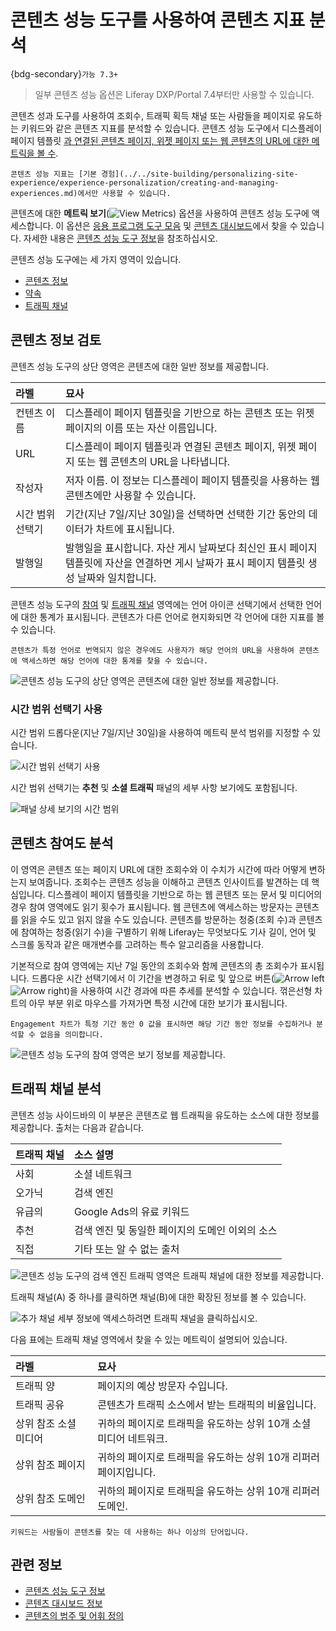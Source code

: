 # 콘텐츠 성능 도구를 사용하여 콘텐츠 지표 분석

{bdg-secondary}`가능 7.3+`

> 일부 콘텐츠 성능 옵션은 Liferay DXP/Portal 7.4부터만 사용할 수 있습니다.

콘텐츠 성과 도구를 사용하여 조회수, 트래픽 획득 채널 또는 사람들을 페이지로 유도하는 키워드와 같은 콘텐츠 지표를 분석할 수 있습니다. 콘텐츠 성능 도구에서 디스플레이 페이지 템플릿 [과 연결된 콘텐츠 페이지, 위젯 페이지 또는 웹 콘텐츠의 URL에 대한 메트릭을 볼 수](../../site-building/displaying-content/using-display-page-templates/publishing-content-with-display-pages.md).

```{important}
콘텐츠 성능 지표는 [기본 경험](../../site-building/personalizing-site-experience/experience-personalization/creating-and-managing-experiences.md)에서만 사용할 수 있습니다.
```

콘텐츠에 대한 **메트릭 보기**(![View Metrics](../../images/icon-analytics.png)) 옵션을 사용하여 콘텐츠 성능 도구에 액세스합니다. 이 옵션은 [응용 프로그램 도구 모음](../../getting-started/navigating-dxp.md#applications-bar) 및 [콘텐츠 대시보드](../content-dashboard/about-the-content-dashboard.md)에서 찾을 수 있습니다. 자세한 내용은 [콘텐츠 성능 도구 정보](./about-the-content-performance-tool.md)을 참조하십시오.

콘텐츠 성능 도구에는 세 가지 영역이 있습니다.

- [콘텐츠 정보](#reviewing-content-information)
- [약속](#analyzing-content-engagement)
- [트래픽 채널](#analyzing-traffic-channels)

## 콘텐츠 정보 검토

콘텐츠 성능 도구의 상단 영역은 콘텐츠에 대한 일반 정보를 제공합니다.

| 라벨        | 묘사                                                                              |
|:--------- |:------------------------------------------------------------------------------- |
| 컨텐츠 이름    | 디스플레이 페이지 템플릿을 기반으로 하는 콘텐츠 또는 위젯 페이지의 이름 또는 자산 이름입니다.                           |
| URL       | 디스플레이 페이지 템플릿과 연결된 콘텐츠 페이지, 위젯 페이지 또는 웹 콘텐츠의 URL을 나타냅니다.                        |
| 작성자       | 저자 이름. 이 정보는 디스플레이 페이지 템플릿을 사용하는 웹 콘텐츠에만 사용할 수 있습니다.                            |
| 시간 범위 선택기 | 기간(지난 7일/지난 30일)을 선택하면 선택한 기간 동안의 데이터가 차트에 표시됩니다.                               |
| 발행일       | 발행일을 표시합니다. 자산 게시 날짜보다 최신인 표시 페이지 템플릿에 자산을 연결하면 게시 날짜가 표시 페이지 템플릿 생성 날짜와 일치합니다. |

콘텐츠 성능 도구의 [참여](#analyzing-content-engagement) 및 [트래픽 채널](#analyzing-traffic-channels) 영역에는 언어 아이콘 선택기에서 선택한 언어에 대한 통계가 표시됩니다. 콘텐츠가 다른 언어로 현지화되면 각 언어에 대한 지표를 볼 수 있습니다.

```{note}
콘텐츠가 특정 언어로 번역되지 않은 경우에도 사용자가 해당 언어의 URL을 사용하여 콘텐츠에 액세스하면 해당 언어에 대한 통계를 찾을 수 있습니다.
```

![콘텐츠 성능 도구의 상단 영역은 콘텐츠에 대한 일반 정보를 제공합니다.](./analyze-content-metrics-using-content-performance-tool/images/01.png)

### 시간 범위 선택기 사용

시간 범위 드롭다운(지난 7일/지난 30일)을 사용하여 메트릭 분석 범위를 지정할 수 있습니다.

![시간 범위 선택기 사용 ](./analyze-content-metrics-using-content-performance-tool/images/02.png)

시간 범위 선택기는 **추천** 및 **소셜 트래픽** 패널의 세부 사항 보기에도 포함됩니다.

![패널 상세 보기의 시간 범위 ](./analyze-content-metrics-using-content-performance-tool/images/03.png)


## 콘텐츠 참여도 분석

이 영역은 콘텐츠 또는 페이지 URL에 대한 조회수와 이 수치가 시간에 따라 어떻게 변하는지 보여줍니다. 조회수는 콘텐츠 성능을 이해하고 콘텐츠 인사이트를 발견하는 데 핵심입니다. 디스플레이 페이지 템플릿을 기반으로 하는 웹 콘텐츠 또는 문서 및 미디어의 경우 참여 영역에도 읽기 횟수가 표시됩니다. 웹 콘텐츠에 액세스하는 방문자는 콘텐츠를 읽을 수도 있고 읽지 않을 수도 있습니다. 콘텐츠를 방문하는 청중(조회 수)과 콘텐츠에 참여하는 청중(읽기 수)을 구별하기 위해 Liferay는 무엇보다도 기사 길이, 언어 및 스크롤 동작과 같은 매개변수를 고려하는 특수 알고리즘을 사용합니다.

기본적으로 참여 영역에는 지난 7일 동안의 조회수와 함께 콘텐츠의 총 조회수가 표시됩니다. 드롭다운 시간 선택기에서 이 기간을 변경하고 뒤로 및 앞으로 버튼(![Arrow left](../../images/icon-angle-left.png) ![Arrow right](../../images/icon-angle-right.png))을 사용하여 시간 경과에 따른 추세를 분석할 수 있습니다. 꺾은선형 차트의 아무 부분 위로 마우스를 가져가면 특정 시간에 대한 보기가 표시됩니다.

```{note}
Engagement 차트가 특정 기간 동안 0 값을 표시하면 해당 기간 동안 정보를 수집하거나 분석할 수 없음을 의미합니다.
```

![콘텐츠 성능 도구의 참여 영역은 보기 정보를 제공합니다.](./analyze-content-metrics-using-content-performance-tool/images/04.png)

## 트래픽 채널 분석

콘텐츠 성능 사이드바의 이 부분은 콘텐츠로 웹 트래픽을 유도하는 소스에 대한 정보를 제공합니다. 출처는 다음과 같습니다.

| 트래픽 채널 | 소스 설명                       |
|:------ |:--------------------------- |
| 사회     | 소셜 네트워크                     |
| 오가닉    | 검색 엔진                       |
| 유급의    | Google Ads의 유료 키워드          |
| 추천     | 검색 엔진 및 동일한 페이지의 도메인 이외의 소스 |
| 직접     | 기타 또는 알 수 없는 출처             |

![콘텐츠 성능 도구의 검색 엔진 트래픽 영역은 트래픽 채널에 대한 정보를 제공합니다.](./analyze-content-metrics-using-content-performance-tool/images/05.png)

트래픽 채널(A) 중 하나를 클릭하면 채널(B)에 대한 확장된 정보를 볼 수 있습니다.

![추가 채널 세부 정보에 액세스하려면 트래픽 채널을 클릭하십시오.](./analyze-content-metrics-using-content-performance-tool/images/06.png)

다음 표에는 트래픽 채널 영역에서 찾을 수 있는 메트릭이 설명되어 있습니다.

| 라벨           | 묘사                                     |
|:------------ |:-------------------------------------- |
| 트래픽 양        | 페이지의 예상 방문자 수입니다.                      |
| 트래픽 공유       | 콘텐츠가 트래픽 소스에서 받는 트래픽의 비율입니다.           |
| 상위 참조 소셜 미디어 | 귀하의 페이지로 트래픽을 유도하는 상위 10개 소셜 미디어 네트워크. |
| 상위 참조 페이지    | 귀하의 페이지로 트래픽을 유도하는 상위 10개 리퍼러 페이지입니다.  |
| 상위 참조 도메인    | 귀하의 페이지로 트래픽을 유도하는 상위 10개 리퍼러 도메인.     |

```{note}
키워드는 사람들이 콘텐츠를 찾는 데 사용하는 하나 이상의 단어입니다.
```

## 관련 정보

- [콘텐츠 성능 도구 정보](./about-the-content-performance-tool.md)
- [콘텐츠 대시보드 정보](../content-dashboard/about-the-content-dashboard.md)
- [콘텐츠의 범주 및 어휘 정의](../tags-and-categories/defining-categories-and-vocabularies-for-content.md)
